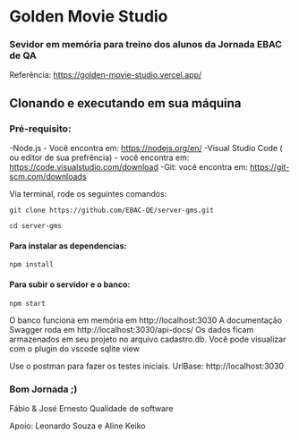 # Golden Movie Studio
### Sevidor em memória para treino dos alunos da Jornada EBAC de QA 

Referência: https://golden-movie-studio.vercel.app/

## Clonando e executando em sua máquina

### Pré-requisito:

-Node.js - Você encontra em: https://nodejs.org/en/
-Visual Studio Code ( ou editor de sua prefrência) - você encontra em: https://code.visualstudio.com/download
-Git: você encontra em: https://git-scm.com/downloads

Via terminal, rode os seguintes comandos:
```  
git clone https://github.com/EBAC-QE/server-gms.git
```
```
cd server-gms
```

#### Para instalar as dependencias:
```
npm install 
```

#### Para subir o servidor e o banco:
```
npm start
```
O banco funciona em memória em http://localhost:3030
A documentação Swagger roda em http://localhost:3030/api-docs/ 
Os dados ficam armazenados em seu projeto no arquivo cadastro.db. 
Você pode visualizar com o plugin do vscode sqlite view

Use o postman para fazer os testes iniciais. UrlBase: http://localhost:3030 

### Bom Jornada ;) 
Fábio & José Ernesto
Qualidade de software

Apoio: Leonardo Souza e Aline Keiko




